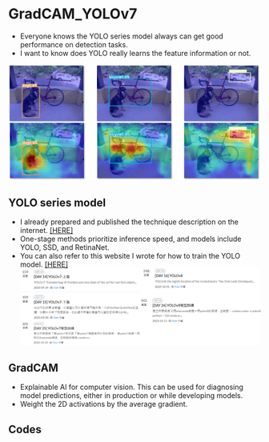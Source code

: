 # GradCAM_YOLOv7
* Everyone knows the YOLO series model always can get good performance on detection tasks.
* I want to know does YOLO really learns the feature information or not.

![](./readme_img/gradcam.png)

## YOLO series model
* I already prepared and published the technique description on the internet. [[HERE]](https://ithelp.ithome.com.tw/users/20120310/ironman/6372)
* One-stage methods prioritize inference speed, and models include YOLO, SSD, and RetinaNet.
* You can also refer to this website I wrote for how to train the YOLO model. [[HERE]](https://ithelp.ithome.com.tw/users/20120310/ironman/6372)
![](./readme_img/it30.png)
## GradCAM
* Explainable AI for computer vision. This can be used for diagnosing model predictions, either in production or while developing models.
* Weight the 2D activations by the average gradient.

## Codes
